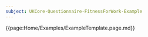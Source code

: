 ```yaml
---
subject: UKCore-Questionnaire-FitnessForWork-Example 
---
```

{{page:Home/Examples/ExampleTemplate.page.md}}
